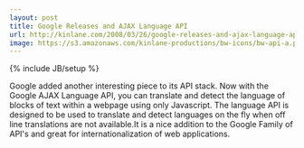 ```yaml
---
layout: post
title: Google Releases and AJAX Language API
url: http://kinlane.com/2008/03/26/google-releases-and-ajax-language-api/
image: https://s3.amazonaws.com/kinlane-productions/bw-icons/bw-api-a.png
---
```

{% include JB/setup %}
Google added another interesting piece to its API stack.  Now with the Google AJAX Language API, you can translate and detect the language of blocks of text within a webpage using only Javascript.       The language API is designed to be used to translate and detect languages on the fly when off line translations are not available.It is a nice addition to the Google Family of API's and great for internationalization of web applications.